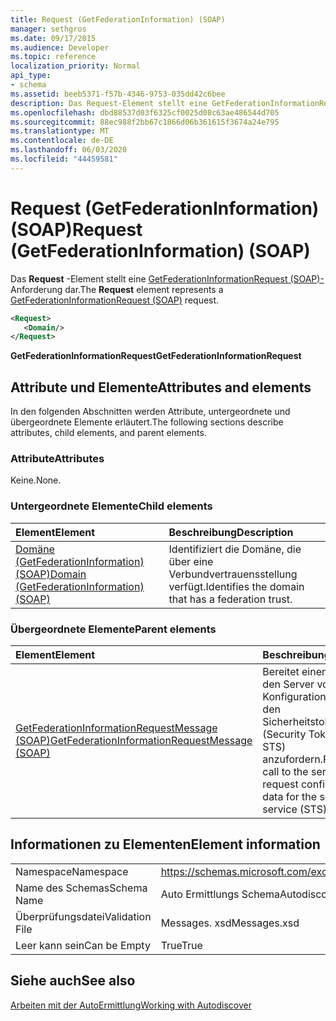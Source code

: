```yaml
---
title: Request (GetFederationInformation) (SOAP)
manager: sethgros
ms.date: 09/17/2015
ms.audience: Developer
ms.topic: reference
localization_priority: Normal
api_type:
- schema
ms.assetid: beeb5371-f57b-4346-9753-035dd42c6bee
description: Das Request-Element stellt eine GetFederationInformationRequest (SOAP)-Anforderung dar.
ms.openlocfilehash: dbd88537d03f6325cf0025d08c63ae486544d705
ms.sourcegitcommit: 88ec988f2bb67c1866d06b361615f3674a24e795
ms.translationtype: MT
ms.contentlocale: de-DE
ms.lasthandoff: 06/03/2020
ms.locfileid: "44459581"
---
```

# <a name="request-getfederationinformation-soap"></a><span data-ttu-id="aee09-103">Request (GetFederationInformation) (SOAP)</span><span class="sxs-lookup"><span data-stu-id="aee09-103">Request (GetFederationInformation) (SOAP)</span></span>

<span data-ttu-id="aee09-104">Das **Request** -Element stellt eine [GetFederationInformationRequest (SOAP)-](getfederationinformationrequest-soap.md) Anforderung dar.</span><span class="sxs-lookup"><span data-stu-id="aee09-104">The **Request** element represents a [GetFederationInformationRequest (SOAP)](getfederationinformationrequest-soap.md) request.</span></span> 
  
```XML
<Request>
   <Domain/>
</Request>
```

 <span data-ttu-id="aee09-105">**GetFederationInformationRequest**</span><span class="sxs-lookup"><span data-stu-id="aee09-105">**GetFederationInformationRequest**</span></span>
## <a name="attributes-and-elements"></a><span data-ttu-id="aee09-106">Attribute und Elemente</span><span class="sxs-lookup"><span data-stu-id="aee09-106">Attributes and elements</span></span>

<span data-ttu-id="aee09-107">In den folgenden Abschnitten werden Attribute, untergeordnete und übergeordnete Elemente erläutert.</span><span class="sxs-lookup"><span data-stu-id="aee09-107">The following sections describe attributes, child elements, and parent elements.</span></span>
  
### <a name="attributes"></a><span data-ttu-id="aee09-108">Attribute</span><span class="sxs-lookup"><span data-stu-id="aee09-108">Attributes</span></span>

<span data-ttu-id="aee09-109">Keine.</span><span class="sxs-lookup"><span data-stu-id="aee09-109">None.</span></span>
  
### <a name="child-elements"></a><span data-ttu-id="aee09-110">Untergeordnete Elemente</span><span class="sxs-lookup"><span data-stu-id="aee09-110">Child elements</span></span>

|<span data-ttu-id="aee09-111">**Element**</span><span class="sxs-lookup"><span data-stu-id="aee09-111">**Element**</span></span>|<span data-ttu-id="aee09-112">**Beschreibung**</span><span class="sxs-lookup"><span data-stu-id="aee09-112">**Description**</span></span>|
|:-----|:-----|
|[<span data-ttu-id="aee09-113">Domäne (GetFederationInformation) (SOAP)</span><span class="sxs-lookup"><span data-stu-id="aee09-113">Domain (GetFederationInformation) (SOAP)</span></span>](domain-getfederationinformationsoap.md) <br/> |<span data-ttu-id="aee09-114">Identifiziert die Domäne, die über eine Verbundvertrauensstellung verfügt.</span><span class="sxs-lookup"><span data-stu-id="aee09-114">Identifies the domain that has a federation trust.</span></span>  <br/> |
   
### <a name="parent-elements"></a><span data-ttu-id="aee09-115">Übergeordnete Elemente</span><span class="sxs-lookup"><span data-stu-id="aee09-115">Parent elements</span></span>

|<span data-ttu-id="aee09-116">**Element**</span><span class="sxs-lookup"><span data-stu-id="aee09-116">**Element**</span></span>|<span data-ttu-id="aee09-117">**Beschreibung**</span><span class="sxs-lookup"><span data-stu-id="aee09-117">**Description**</span></span>|
|:-----|:-----|
|[<span data-ttu-id="aee09-118">GetFederationInformationRequestMessage (SOAP)</span><span class="sxs-lookup"><span data-stu-id="aee09-118">GetFederationInformationRequestMessage (SOAP)</span></span>](getfederationinformationrequestmessage-soap.md) <br/> |<span data-ttu-id="aee09-119">Bereitet einen Aufruf an den Server vor, um Konfigurationsdaten für den Sicherheitstokendienst (Security Token Service, STS) anzufordern.</span><span class="sxs-lookup"><span data-stu-id="aee09-119">Prepares a call to the server to request configuration data for the security token service (STS).</span></span>  <br/> |
   
## <a name="element-information"></a><span data-ttu-id="aee09-120">Informationen zu Elementen</span><span class="sxs-lookup"><span data-stu-id="aee09-120">Element information</span></span>

|||
|:-----|:-----|
|<span data-ttu-id="aee09-121">Namespace</span><span class="sxs-lookup"><span data-stu-id="aee09-121">Namespace</span></span>  <br/> |https://schemas.microsoft.com/exchange/2010/Autodiscover  <br/> |
|<span data-ttu-id="aee09-122">Name des Schemas</span><span class="sxs-lookup"><span data-stu-id="aee09-122">Schema Name</span></span>  <br/> |<span data-ttu-id="aee09-123">Auto Ermittlungs Schema</span><span class="sxs-lookup"><span data-stu-id="aee09-123">Autodiscover schema</span></span>  <br/> |
|<span data-ttu-id="aee09-124">Überprüfungsdatei</span><span class="sxs-lookup"><span data-stu-id="aee09-124">Validation File</span></span>  <br/> |<span data-ttu-id="aee09-125">Messages. xsd</span><span class="sxs-lookup"><span data-stu-id="aee09-125">Messages.xsd</span></span>  <br/> |
|<span data-ttu-id="aee09-126">Leer kann sein</span><span class="sxs-lookup"><span data-stu-id="aee09-126">Can be Empty</span></span>  <br/> |<span data-ttu-id="aee09-127">True</span><span class="sxs-lookup"><span data-stu-id="aee09-127">True</span></span>  <br/> |
   
## <a name="see-also"></a><span data-ttu-id="aee09-128">Siehe auch</span><span class="sxs-lookup"><span data-stu-id="aee09-128">See also</span></span>



[<span data-ttu-id="aee09-129">Arbeiten mit der AutoErmittlung</span><span class="sxs-lookup"><span data-stu-id="aee09-129">Working with Autodiscover</span></span>](https://msdn.microsoft.com/library/39726b67-2eb2-451b-9307-cfd0b518b55c%28Office.15%29.aspx)

